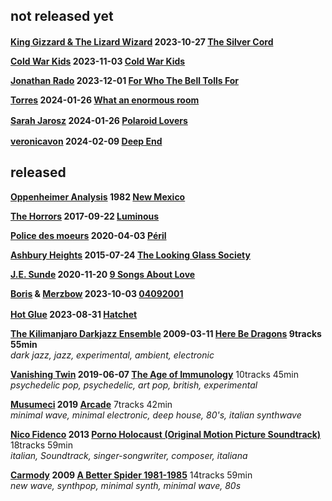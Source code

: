 ## not released yet

**[King Gizzard & The Lizard Wizard](# "psychedelic rock, garage rock, psychedelic, australian") 2023-10-27 [The Silver Cord](https://music.youtube.com/search?q=King+Gizzard+%26+The+Lizard+Wizard+The+Silver+Cord "14tracks • ??min")** <a href="https://kinggizzard.bandcamp.com/album/the-silver-cord" title="bandcamp"><img src="https://s4.bcbits.com/img/favicon/apple-touch-icon.png" width="16" height="16"></a>

**[Cold War Kids](https://www.last.fm/music/Cold+War+Kids "indie, indie rock, seen live, alternative, rock") 2023-11-03 [Cold War Kids](https://music.youtube.com/search?q=Cold+War+Kids "youtube music search")**

**[Jonathan Rado](https://www.last.fm/music/Jonathan+Rado "psychedelic, indie rock, psychedelic rock, foxygen, indie") 2023-12-01 [For Who The Bell Tolls For](https://music.youtube.com/playlist?list=OLAK5uy_mRSndQ8vO9hkbQm8wlv9EMBbRS2GhIEjM "7tracks • 34min")**

**[Torres](https://www.last.fm/music/Torres "indie, folk, alternative, seen live, indie pop") 2024-01-26 [What an enormous room](https://music.youtube.com/playlist?list=OLAK5uy_nspNBxn0XQNafAnqzMQFrc7ZVj1HMDb3w "10tracks • 35min")**

**[Sarah Jarosz](https://www.last.fm/music/Sarah+Jarosz "folk, bluegrass, singer-songwriter, female vocalists, americana") 2024-01-26 [Polaroid Lovers](https://music.youtube.com/search?q=Sarah+Jarosz+Polaroid+Lovers "??tracks • ??min")** <a href="https://sarahjarosz.bandcamp.com/album/polaroid-lovers" title="bandcamp"><img src="https://s4.bcbits.com/img/favicon/apple-touch-icon.png" width="16" height="16"></a>

**[veronicavon](https://www.last.fm/music/veronicavon "bedroom pop") 2024-02-09 [Deep End](https://music.youtube.com/search?q=veronicavon+Deep+End "youtube music search")** <a href="https://veronicavon.bandcamp.com/album/deep-end" title="bandcamp"><img src="https://s4.bcbits.com/img/favicon/apple-touch-icon.png" width="16" height="16"></a>

## released

**[Oppenheimer Analysis](https://www.last.fm/music/Oppenheimer+Analysis "minimal synth, minimal wave, electronic, 80s, minimal electronic") 1982 [New Mexico](https://music.youtube.com/playlist?list=OLAK5uy_nmoZqiK1lNXqwUCwrs8DbHZz4tEmbXWCM "12tracks • 55min")**

**[The Horrors](https://www.last.fm/music/The+Horrors "garage rock, indie, horror punk, british") 2017-09-22 [Luminous](https://music.youtube.com/playlist?list=OLAK5uy_mKI0b2evvk79XY_IY8V52CpPhO8kC6wos "10tracks • 51min")**

**[Police des moeurs](https://www.last.fm/music/Police+des+moeurs "minimal synth, minimal wave, coldwave, new wave, synthpop") 2020-04-03 [Péril](https://music.youtube.com/playlist?list=OLAK5uy_lKHDajEsBAnPk0swN6hKiXuvsTAPSzBWU "14tracks • 36min")**

**[Ashbury Heights](https://www.last.fm/music/Ashbury+Heights "synthpop, futurepop, electronic, swedish, electro") 2015-07-24 [The Looking Glass Society](https://music.youtube.com/playlist?list=OLAK5uy_ndM2AZtRfBU_3K2qusFyUc1LUS6TAqhR4 "12tracks • 55min")**

**[J.E. Sunde](https://www.last.fm/music/J.E.+Sunde "folk, indie pop, singer-songwriter") 2020-11-20 [9 Songs About Love](https://music.youtube.com/playlist?list=OLAK5uy_nip9Nc9qhITacWV19lKqTdJPLkzw8bkk0 "9tracks • 34min")**

**[Boris](https://www.last.fm/music/Boris "drone, stoner rock, experimental, sludge, doom metal") & [Merzbow](https://www.last.fm/music/Merzbow "noise, experimental, industrial, Japanoise, japanese") 2023-10-03 [04092001](https://music.youtube.com/playlist?list=OLAK5uy_kohgK4-QXQQfGLL3Q-ktwp7xW1zGYA9kI "7tracks • 32min")**

**[Hot Glue](https://hotgluetheband.bandcamp.com/ "alternative alternativerock indierock poprock") 2023-08-31 [Hatchet](https://music.youtube.com/playlist?list=OLAK5uy_lPMfxm5BSIAQwueTBhPR79ESJ7wm03xFU "10tracks • 36min")** <a href="https://hotgluetheband.bandcamp.com/album/hatchet" title="bandcamp"><img src="https://s4.bcbits.com/img/favicon/apple-touch-icon.png" width="16" height="16"></a>

**[The Kilimanjaro Darkjazz Ensemble](https://www.last.fm/music/The+Kilimanjaro+Darkjazz+Ensemble) 2009-03-11 [Here Be Dragons](https://music.youtube.com/playlist?list=OLAK5uy_meD93DsxRj5LE1SfKAjj3rc9FYoKrfrxM) 9tracks 55min**  
*dark jazz, jazz, experimental, ambient, electronic*

**[Vanishing Twin](https://www.last.fm/music/Vanishing+Twin) 2019-06-07 [The Age of Immunology](https://music.youtube.com/playlist?list=OLAK5uy_l4K-Kcs8McNGYA93jDEPoMKoF2QSJqug4)** 10tracks 45min  
*psychedelic pop, psychedelic, art pop, british, experimental*

**[Musumeci](https://www.last.fm/music/Musumeci) 2019 [Arcade](https://music.youtube.com/playlist?list=OLAK5uy_nBnGlvAkDWpG1o610dp6ruotYYl2zeqMs)** 7tracks 42min  
*minimal wave, minimal electronic, deep house, 80's, italian synthwave*

**[Nico Fidenco](https://www.last.fm/music/Nico+Fidenco) 2013 [Porno Holocaust (Original Motion Picture Soundtrack)](https://music.youtube.com/playlist?list=OLAK5uy_llL7OcZbaZc08hGxkvTRK_s6KHLB_W9N4)** 18tracks 59min  
*italian, Soundtrack, singer-songwriter, composer, italiana*

**[Carmody](https://www.last.fm/music/Carmody) 2009 [A Better Spider 1981-1985](https://music.youtube.com/playlist?list=OLAK5uy_lhdraz2pBNoKF0xlc7FCrIHU29MFO4TCQ)** 14tracks 59min  
*new wave, synthpop, minimal synth, minimal wave, 80s*

<!--
**[]( "")  [](https://music.youtube.com/playlist?list= "tracks • min")**

<span title=""></span> - <span title=""></span> **()** 

<a href="https://music.youtube.com/playlist?list=" title="youtube music"><img src="https://music.youtube.com/favicon.ico"></a> 

<a href="#" title="bandcamp"><img src="https://s4.bcbits.com/img/favicon/apple-touch-icon.png" width="16" height="16"></a>
-->
